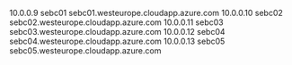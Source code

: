 10.0.0.9  sebc01 sebc01.westeurope.cloudapp.azure.com
10.0.0.10 sebc02 sebc02.westeurope.cloudapp.azure.com
10.0.0.11 sebc03 sebc03.westeurope.cloudapp.azure.com
10.0.0.12 sebc04 sebc04.westeurope.cloudapp.azure.com
10.0.0.13 sebc05 sebc05.westeurope.cloudapp.azure.com
